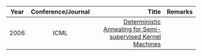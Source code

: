 | Year       | Conference/Journal       | Title  | Remarks
| ------------- |:-------------:| --------------:|------------:|
|2006			|    ICML   |    [Deterministic Annealing for Semi-supervised Kernel Machines](http://www.keerthis.com/danneal_icml_sindhwani_06.pdf)  |       |
